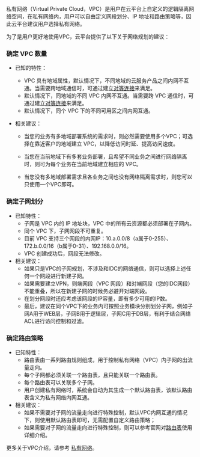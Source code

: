 私有网络（Virtual Private Cloud，VPC）是用户在云平台上自定义的逻辑隔离网络空间，在私有网络内，用户可以自由定义网段划分、IP 地址和路由策略等，因此云平台建议用户选择私有网络。

为了是用户更好地使用VPC，云平台提供了以下关于网络规划的建议：

### 确定 VPC 数量
- 已知的特性：
	
	- VPC 具有地域属性，默认情况下，不同地域的云服务产品之间内网不互通。当需要跨地域通信时，可通过建立[对等连接](https://tce.fsphere.cn/document/product/215/5000)来满足。
	- 默认情况下，同地域的不同 VPC 内网不互通。当需要跨 VPC 通信时，可通过建立[对等连接](https://tce.fsphere.cn/document/product/215/5000)来满足。
	- 默认情况下，同个 VPC 下的不同可用区之间内网互通。


- 相关建议：

	- 当您的业务有多地域部署系统的需求时，则必然需要使用多个VPC；可选择在靠近客户的地域建立 VPC，以降低访问时延、提高访问速度。

	- 当您在当前地域下有多套业务部署，且希望不同业务之间进行网络隔离时，则可为每个业务在当前地域建立相应的 VPC。
	- 当您没有多地域部署需求且各业务之间也没有网络隔离需求时，则您可以只使用一个VPC即可。

### 确定子网划分
- 已知特性：
	- 子网是 VPC 内的 IP 地址块，VPC 中的所有云资源都必须部署在子网内。
	- 同个 VPC 下，子网网段不可重复。
	- 目前 VPC 支持三个网段的内网IP：10.a.0.0/8（a属于0-255）、172.b.0.0/16（b属于0-31）、192.168.0.0/16。
	- VPC 创建成功后，网段无法修改。
- 相关建议：
	- 如果只是VPC的子网规划，不涉及和IDC的网络通信，则可以选择上述任何一个网段进行新建子网。
	- 如果需要建立VPN，则端网段（VPC 网段）和对端网段（您的IDC网段）不能重叠，所以在新建子网的时候务必避开对端网段。
	- 在划分网段时还应考虑该网段的IP容量，即有多少可用的IP数。
	- 最后，建议在同个VPC下的业务内可按照业务模块分别划分子网，例如子网A用于WEB层，子网B用于逻辑层，子网C用于DB层，有利于结合网络ACL进行访问控制和过滤。

### 确定路由策略

- 已知特性：
	- 路由表由一系列路由规则组成，用于控制私有网络（VPC）内子网的出流量走向。
	- 每个子网都必须关联一个路由表，且只能关联一个路由表。
	- 每个路由表可以关联多个子网。
	- 用户创建私有网络时，系统会自动为其生成一个默认路由表，该默认路由表含义为私有网络内网互通。
- 相关建议：
	- 如果不需要对子网的流量走向进行特殊控制，默认VPC内网互通的情况下，则使用默认路由表即可，无需配置自定义路由策略；
	- 如果需要对子网的流量走向进行特殊控制，则可以参考官网对[路由表](https://tce.fsphere.cn/document/product/215/4954)使用详细介绍。


更多关于VPC介绍，请参考 [私有网络](https://tce.fsphere.cn/document/product/215)。



